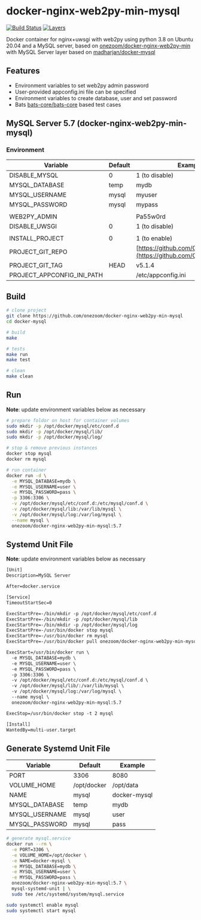 # docker-nginx-web2py-min-mysql

[![Build Status](https://travis-ci.com/onezoom/docker-mysql.svg?branch=master)](https://travis-ci.com/onezoom/docker-mysql)
[![Layers](https://images.microbadger.com/badges/image/onezoom/docker-mysql.svg)](http://microbadger.com/images/onezoom/docker-mysql)

Docker container for nginx+uwsgi with web2py using python 3.8 on Ubuntu 20.04 and a MySQL server, based on [onezoom/docker-nginx-web2py-min](https://github.com/onezoom/docker-nginx-web2py) with MySQL Server layer based on [madharjan/docker-mysql](https://github.com/madharjan/docker-mysql/)

## Features

* Environment variables to set web2py admin password
* User-provided appconfig.ini file can be specified
* Environment variables to create database, user and set password
* Bats [bats-core/bats-core](https://github.com/bats-core/bats-core) based test cases

## MySQL Server 5.7 (docker-nginx-web2py-min-mysql)

### Environment

| Variable                  | Default | Example                                                                |
|---------------------------|---------|------------------------------------------------------------------------|
| DISABLE_MYSQL             | 0       | 1 (to disable)                                                         |
| MYSQL_DATABASE            | temp    | mydb                                                                   |
| MYSQL_USERNAME            | mysql   | myuser                                                                 |
| MYSQL_PASSWORD            | mysql   | mypass                                                                 |
|                           |         |                                                                        |
| WEB2PY_ADMIN              |         | Pa55w0rd                                                               |
| DISABLE_UWSGI             | 0       | 1 (to disable)                                                         |
|                           |         |                                                                        |
| INSTALL_PROJECT           | 0       | 1 (to enable)                                                          |
| PROJECT_GIT_REPO          |         | [https://github.com/OneZoom/OZtree](https://github.com/OneZoom/OZtree) |
| PROJECT_GIT_TAG           | HEAD    | v5.1.4                                                                 |
| PROJECT_APPCONFIG_INI_PATH|         | /etc/appconfig.ini                                                     |


## Build

```bash
# clone project
git clone https://github.com/onezoom/docker-nginx-web2py-min-mysql
cd docker-mysql

# build
make

# tests
make run
make test

# clean
make clean
```

## Run

**Note**: update environment variables below as necessary

```bash
# prepare foldor on host for container volumes
sudo mkdir -p /opt/docker/mysql/etc/conf.d
sudo mkdir -p /opt/docker/mysql/lib/
sudo mkdir -p /opt/docker/mysql/log/

# stop & remove previous instances
docker stop mysql
docker rm mysql

# run container
docker run -d \
  -e MYSQL_DATABASE=mydb \
  -e MYSQL_USERNAME=user \
  -e MYSQL_PASSWORD=pass \
  -p 3306:3306 \
  -v /opt/docker/mysql/etc/conf.d:/etc/mysql/conf.d \
  -v /opt/docker/mysql/lib:/var/lib/mysql \
  -v /opt/docker/mysql/log:/var/log/mysql \
  --name mysql \
  onezoom/docker-nginx-web2py-min-mysql:5.7
```

## Systemd Unit File

**Note**: update environment variables below as necessary

```txt
[Unit]
Description=MySQL Server

After=docker.service

[Service]
TimeoutStartSec=0

ExecStartPre=-/bin/mkdir -p /opt/docker/mysql/etc/conf.d
ExecStartPre=-/bin/mkdir -p /opt/docker/mysql/lib
ExecStartPre=-/bin/mkdir -p /opt/docker/mysql/log
ExecStartPre=-/usr/bin/docker stop mysql
ExecStartPre=-/usr/bin/docker rm mysql
ExecStartPre=-/usr/bin/docker pull onezoom/docker-nginx-web2py-min-mysql:5.7

ExecStart=/usr/bin/docker run \
  -e MYSQL_DATABASE=mydb \
  -e MYSQL_USERNAME=user \
  -e MYSQL_PASSWORD=pass \
  -p 3306:3306 \
  -v /opt/docker/mysql/etc/conf.d:/etc/mysql/conf.d \
  -v /opt/docker/mysql/lib/:/var/lib/mysql \
  -v /opt/docker/mysql/log:/var/log/mysql \
  --name mysql \
  onezoom/docker-nginx-web2py-min-mysql:5.7

ExecStop=/usr/bin/docker stop -t 2 mysql

[Install]
WantedBy=multi-user.target
```

## Generate Systemd Unit File

| Variable            | Default          | Example                                                          |
|---------------------|------------------|------------------------------------------------------------------|
| PORT                | 3306             | 8080                                                             |
| VOLUME_HOME         | /opt/docker      | /opt/data                                                        |
| NAME                | mysql            | docker-mysql                                                           |
| MYSQL_DATABASE      | temp             | mydb                                                             |
| MYSQL_USERNAME      | mysql            | user                                                             |
| MYSQL_PASSWORD      | mysql            | pass                                                             |

```bash
# generate mysql.service
docker run --rm \
  -e PORT=3306 \
  -e VOLUME_HOME=/opt/docker \
  -e NAME=docker-mysql \
  -e MYSQL_DATABASE=mydb \
  -e MYSQL_USERNAME=user \
  -e MYSQL_PASSWORD=pass \
  onezoom/docker-nginx-web2py-min-mysql:5.7 \
  mysql-systemd-unit | \
  sudo tee /etc/systemd/system/mysql.service

sudo systemctl enable mysql
sudo systemctl start mysql
```
